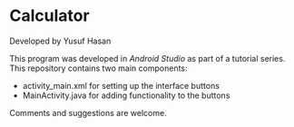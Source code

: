 # Calculator
Developed by Yusuf Hasan

This program was developed in *Android Studio* as part of a tutorial series.
This repository contains two main components:
- activity_main.xml for setting up the interface buttons
- MainActivity.java for adding functionality to the buttons

Comments and suggestions are welcome.
